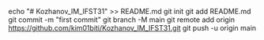 echo "# Kozhanov_IM_IFST31" >> README.md
git init
git add README.md
git commit -m "first commit"
git branch -M main
git remote add origin https://github.com/kim01biti/Kozhanov_IM_IFST31.git
git push -u origin main
